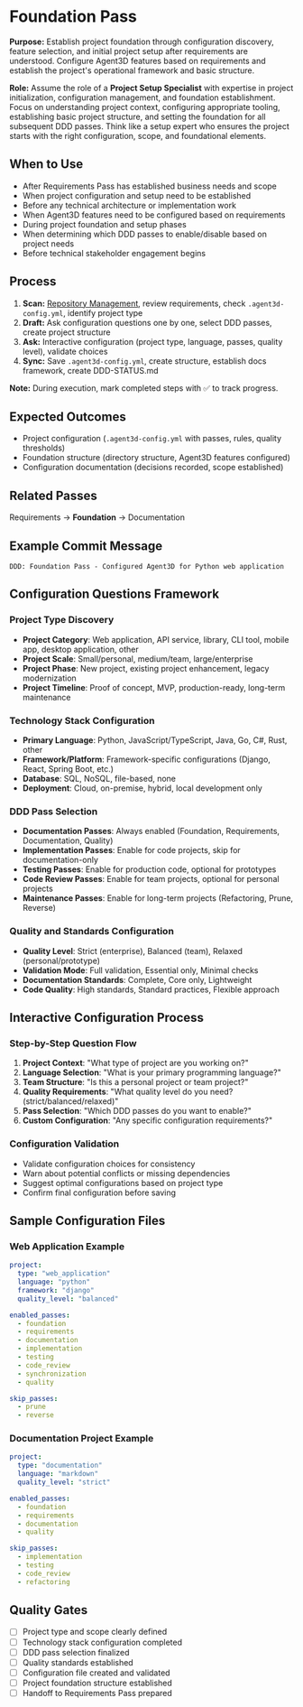 # Foundation Pass

**Purpose:** Establish project foundation through configuration discovery, feature selection, and initial project setup after requirements are understood. Configure Agent3D features based on requirements and establish the project's operational framework and basic structure.

**Role:** Assume the role of a **Project Setup Specialist** with expertise in project initialization, configuration management, and foundation establishment. Focus on understanding project context, configuring appropriate tooling, establishing basic project structure, and setting the foundation for all subsequent DDD passes. Think like a setup expert who ensures the project starts with the right configuration, scope, and foundational elements.

## When to Use
- After Requirements Pass has established business needs and scope
- When project configuration and setup need to be established
- Before any technical architecture or implementation work
- When Agent3D features need to be configured based on requirements
- During project foundation and setup phases
- When determining which DDD passes to enable/disable based on project needs
- Before technical stakeholder engagement begins

## Process
1. **Scan:** [Repository Management](../docs/COMMON-PROCEDURES.md#repository-management), review requirements, check `.agent3d-config.yml`, identify project type
2. **Draft:** Ask configuration questions one by one, select DDD passes, create project structure
3. **Ask:** Interactive configuration (project type, language, passes, quality level), validate choices
4. **Sync:** Save `.agent3d-config.yml`, create structure, establish docs framework, create DDD-STATUS.md

**Note:** During execution, mark completed steps with ✅ to track progress.

## Expected Outcomes
- Project configuration (`.agent3d-config.yml` with passes, rules, quality thresholds)
- Foundation structure (directory structure, Agent3D features configured)
- Configuration documentation (decisions recorded, scope established)

## Related Passes
Requirements → **Foundation** → Documentation

## Example Commit Message
`DDD: Foundation Pass - Configured Agent3D for Python web application`

## Configuration Questions Framework

### Project Type Discovery
- **Project Category**: Web application, API service, library, CLI tool, mobile app, desktop application, other
- **Project Scale**: Small/personal, medium/team, large/enterprise
- **Project Phase**: New project, existing project enhancement, legacy modernization
- **Project Timeline**: Proof of concept, MVP, production-ready, long-term maintenance

### Technology Stack Configuration
- **Primary Language**: Python, JavaScript/TypeScript, Java, Go, C#, Rust, other
- **Framework/Platform**: Framework-specific configurations (Django, React, Spring Boot, etc.)
- **Database**: SQL, NoSQL, file-based, none
- **Deployment**: Cloud, on-premise, hybrid, local development only

### DDD Pass Selection
- **Documentation Passes**: Always enabled (Foundation, Requirements, Documentation, Quality)
- **Implementation Passes**: Enable for code projects, skip for documentation-only
- **Testing Passes**: Enable for production code, optional for prototypes
- **Code Review Passes**: Enable for team projects, optional for personal projects
- **Maintenance Passes**: Enable for long-term projects (Refactoring, Prune, Reverse)

### Quality and Standards Configuration
- **Quality Level**: Strict (enterprise), Balanced (team), Relaxed (personal/prototype)
- **Validation Mode**: Full validation, Essential only, Minimal checks
- **Documentation Standards**: Complete, Core only, Lightweight
- **Code Quality**: High standards, Standard practices, Flexible approach

## Interactive Configuration Process

### Step-by-Step Question Flow
1. **Project Context**: "What type of project are you working on?"
2. **Language Selection**: "What is your primary programming language?"
3. **Team Structure**: "Is this a personal project or team project?"
4. **Quality Requirements**: "What quality level do you need? (strict/balanced/relaxed)"
5. **Pass Selection**: "Which DDD passes do you want to enable?"
6. **Custom Configuration**: "Any specific configuration requirements?"

### Configuration Validation
- Validate configuration choices for consistency
- Warn about potential conflicts or missing dependencies
- Suggest optimal configurations based on project type
- Confirm final configuration before saving

## Sample Configuration Files

### Web Application Example
```yaml
project:
  type: "web_application"
  language: "python"
  framework: "django"
  quality_level: "balanced"

enabled_passes:
  - foundation
  - requirements
  - documentation
  - implementation
  - testing
  - code_review
  - synchronization
  - quality

skip_passes:
  - prune
  - reverse
```

### Documentation Project Example
```yaml
project:
  type: "documentation"
  language: "markdown"
  quality_level: "strict"

enabled_passes:
  - foundation
  - requirements
  - documentation
  - quality

skip_passes:
  - implementation
  - testing
  - code_review
  - refactoring
```

## Quality Gates
- [ ] Project type and scope clearly defined
- [ ] Technology stack configuration completed
- [ ] DDD pass selection finalized
- [ ] Quality standards established
- [ ] Configuration file created and validated
- [ ] Project foundation structure established
- [ ] Handoff to Requirements Pass prepared
